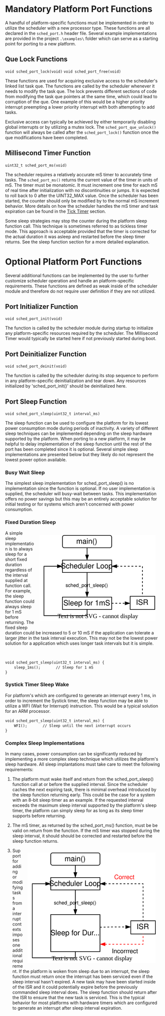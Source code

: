 # Mandatory Platform Port Functions

A handful of platform-specific functions must be implemented in order to utilize the scheduler with a new processor type.   These functions are all declared in the `sched_port.h` header file.  Several example implementations are provided in the project 
`.\examples\` folder which can serve as a starting point for porting to a new platform.

## Que Lock Functions

`void sched_port_lock(void)`
`void sched_port_free(void)`

These functions are used for acquiring exclusive access to the scheduler's linked list task que.  The functions are called by the scheduler whenever it needs to modify the task que.  The lock prevents different sections of code from modifying the task que pointers at the same time, which could lead to corruption of the que.  One example of this would be a higher priority interrupt preempting a lower priority interrupt with both attempting to add tasks. 

Exclusive access can typically be achieved by either temporarily disabling global interrupts or by utilizing a mutex lock.  The `sched_port_que_unlock()` function will always be called after the `sched_port_lock()` function once the que modifications have been completed.

## Millisecond Timer Function

`uint32_t sched_port_ms(void)`

The scheduler requires a relatively accurate mS timer to accurately time tasks. The `sched_port_ms()` returns the current value of the timer in units of mS. The timer must be monatomic.  It must increment one time for each mS of real time after initialization with no discontinuities or jumps.  It is expected to roll back to 0 after the UINT32_MAX value.  Once the scheduler has been started, the counter should only be modified by to the normal mS increment behavior.  More details on how the scheduler handles the mS timer and task expiration can be found in the [Tick Timer](tick_timer.md) section.

Some sleep strategies may stop the counter during the platform sleep function call.  This technique is sometimes referred to as tickless timer mode.   This approach is acceptable provided that the timer is corrected for the actual duration it was asleep and restarted before the sleep timer returns.  See the sleep function section for a more detailed explanation.

# Optional Platform Port Functions

Several additional functions can be implemented by the user to further customize scheduler operation and handle an platform-specific requirements.  These functions are defined as weak inside of the scheduler module and therefore do not require user definition if they are not utilized.

## Port Initializer Function

`void sched_port_init(void)`

The function is called by the scheduler module during startup to initialize any platform-specific resources required by the scheduler.  The Millisecond Timer would typically be started here if not previously started during boot.

## Port Deinitializer Function
`void sched_port_deinit(void)`

The function is called by the scheduler during its stop sequence to perform in any platform-specific deinitialization and tear down.  Any resources initialized by 'sched_port_init()' should be deinitialized here.  

## Port Sleep Function

`void sched_port_sleep(uint32_t interval_ms)`

The sleep function can be used to configure the platform for its lowest power consumption mode during periods of inactivity.  A variety of different sleep techniques can be implemented depending on the sleep hardware supported by the platform.   When porting to a new platform, it may be helpful to delay  implementation of the sleep function until the rest of the port has been completed since it is optional. Several simple sleep implementations are presented below but they likely do not represent the lowest power option available.

### Busy Wait Sleep

The simplest sleep implementation for sched_port_sleep() is no implementation since the function is optional.  If no user implementation is supplied, the scheduler will busy-wait between tasks.  This implementation offers no power savings but this may be an entirely acceptable solution for initial testing or for systems which aren't concerned with power consumption.

### Fixed Duration Sleep

<img src="./img/port_sleep_fixed.svg" align="right" hspace="15" vspace="15" alt="Fixed Sleep Time"> 

A simple sleep implementation is to always sleep for a short fixed duration regardless of the interval supplied at function call. For example, the sleep function could always sleep for 1 mS before returning.  The fixed sleep duration could be increased to 5 or 10 mS if the application can tolerate a larger jitter in the task interval execution.  This may not be the lowest power solution for a application which uses longer task intervals but it is simple.

<br clear="right"/>

```
void sched_port_sleep(uint32_t interval_ms) {
    sleep_1ms();       // Sleep for 1 mS
}
```

### Systick Timer Sleep Wake

For platform's which are configured to generate an interrupt every 1 ms,  in order to increment the Systick timer, the sleep function may be able to utilize a WFI (Wait for Interrupt) instruction.   This would be a typical solution for an ARM processor. 

```
void sched_port_sleep(uint32_t interval_ms) {
    WFI();       // Sleep until the next interrupt occurs
}
```

### Complex Sleep Implementations

In many cases, power consumption can be significantly reduced by implementing a more complex sleep technique which utilizes the platform's sleep hardware.  All sleep implantations must take care to meet the following requirements:

1. The platform must wake itself and return from the sched_port_sleep() function call at or before the supplied interval.  Since the scheduler caches the next expiring task, there is minimal overhead introduced by the sleep function returning early.  This could be the case for a system with an 8-bit sleep timer as an example.  If the requested interval exceeds the maximum sleep interval supported by the platform's sleep timer, the platform can simply sleep for as long as its sleep timer supports before returning.

2. The mS timer, as returned by the sched_port_ms() function, must be be valid on return from the function.  If the mS timer was stopped during the sleep interval, it should should be corrected and restarted before the sleep function returns.

<img src="./img/port_sleep_int.svg" align="right" hspace="15" vspace="15" alt="Sleep Interrupt"> 

3. Support for adding or modifying tasks from a interrupt contexts imposes one additional requirement. If the platform is woken from sleep due to an interrupt, the sleep function must return once the interrupt has been serviced even if the sleep interval hasn't expired.   A new task may have been started inside of the ISR and it could potentially expire before the previously commanded sleep interval does.  The sleep function should return after the ISR to ensure that the new task is serviced.  This is the typical behavior for most platforms with hardware timers which are configured to generate an interrupt after sleep interval expiration.  
<br clear="right"/>




